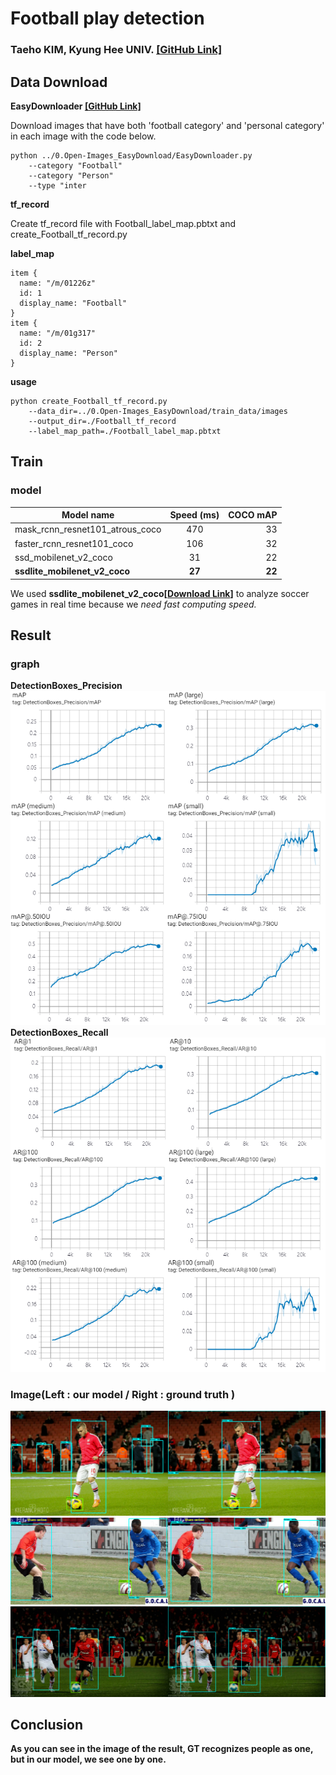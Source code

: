  # Football play detection
 ### Taeho KIM, Kyung Hee UNIV. <a href="https://github.com/HwangToeMat">[GitHub Link]</a>
 ## Data Download
 **EasyDownloader <a href="https://github.com/HwangToeMat/Open-Images_EasyDownload">[GitHub Link]</a>**

Download images that have both 'football category' and 'personal category' in each image with the code below.
```
python ../0.Open-Images_EasyDownload/EasyDownloader.py 
    --category "Football" 
    --category "Person" 
    --type "inter
```
**tf_record**

Create tf_record file with Football_label_map.pbtxt and create_Football_tf_record.py

**label_map**
```
item {
  name: "/m/01226z"
  id: 1
  display_name: "Football"
}
item {
  name: "/m/01g317"
  id: 2
  display_name: "Person"
}
```
**usage**
```
python create_Football_tf_record.py
    --data_dir=../0.Open-Images_EasyDownload/train_data/images
    --output_dir=./Football_tf_record
    --label_map_path=./Football_label_map.pbtxt
```
## Train
### model
| Model name        | Speed (ms)          | COCO mAP|
| ------------- |:-------------:| -----:|
| mask_rcnn_resnet101_atrous_coco      | 470      | 33 |
| faster_rcnn_resnet101_coco      | 106      | 32 |
| ssd_mobilenet_v2_coco      | 31      | 22 |
| **ssdlite_mobilenet_v2_coco**      | **27**      | **22** |

We used **ssdlite_mobilenet_v2_coco[<a href="http://download.tensorflow.org/models/object_detection/ssdlite_mobilenet_v2_coco_2018_05_09.tar.gz">Download Link</a>]** to analyze soccer games in real time because we *need fast computing speed.*

## Result
### graph
**DetectionBoxes_Precision**
![DetectionBoxes_Precision](images/DetectionBoxes_Precision.png)
**DetectionBoxes_Recall**
![DetectionBoxes_Recall](images/DetectionBoxes_Recall.png)
### Image(Left : our model / Right : ground truth )
![result1](images/result1.png)
![result2](images/result2.png)
![result3](images/result3.png)

## Conclusion
**As you can see in the image of the result, GT recognizes people as one, but in our model, we see one by one.**
